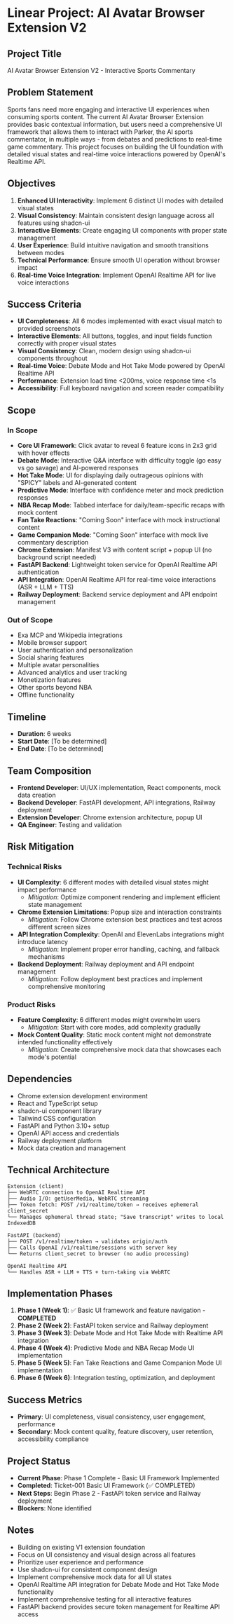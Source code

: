 # Linear Project: AI Avatar Browser Extension V2

## Project Title
AI Avatar Browser Extension V2 - Interactive Sports Commentary

## Problem Statement
Sports fans need more engaging and interactive UI experiences when consuming sports content. The current AI Avatar Browser Extension provides basic contextual information, but users need a comprehensive UI framework that allows them to interact with Parker, the AI sports commentator, in multiple ways - from debates and predictions to real-time game commentary. This project focuses on building the UI foundation with detailed visual states and real-time voice interactions powered by OpenAI's Realtime API.

## Objectives
1. **Enhanced UI Interactivity**: Implement 6 distinct UI modes with detailed visual states
2. **Visual Consistency**: Maintain consistent design language across all features using shadcn-ui
3. **Interactive Elements**: Create engaging UI components with proper state management
4. **User Experience**: Build intuitive navigation and smooth transitions between modes
5. **Technical Performance**: Ensure smooth UI operation without browser impact
6. **Real-time Voice Integration**: Implement OpenAI Realtime API for live voice interactions

## Success Criteria
- **UI Completeness**: All 6 modes implemented with exact visual match to provided screenshots
- **Interactive Elements**: All buttons, toggles, and input fields function correctly with proper visual states
- **Visual Consistency**: Clean, modern design using shadcn-ui components throughout
- **Real-time Voice**: Debate Mode and Hot Take Mode powered by OpenAI Realtime API
- **Performance**: Extension load time <200ms, voice response time <1s
- **Accessibility**: Full keyboard navigation and screen reader compatibility

## Scope

### In Scope
- **Core UI Framework**: Click avatar to reveal 6 feature icons in 2x3 grid with hover effects
- **Debate Mode**: Interactive Q&A interface with difficulty toggle (go easy vs go savage) and AI-powered responses
- **Hot Take Mode**: UI for displaying daily outrageous opinions with "SPICY" labels and AI-generated content
- **Predictive Mode**: Interface with confidence meter and mock prediction responses
- **NBA Recap Mode**: Tabbed interface for daily/team-specific recaps with mock content
- **Fan Take Reactions**: "Coming Soon" interface with mock instructional content
- **Game Companion Mode**: "Coming Soon" interface with mock live commentary description
- **Chrome Extension**: Manifest V3 with content script + popup UI (no background script needed)
- **FastAPI Backend**: Lightweight token service for OpenAI Realtime API authentication
- **API Integration**: OpenAI Realtime API for real-time voice interactions (ASR + LLM + TTS)
- **Railway Deployment**: Backend service deployment and API endpoint management

### Out of Scope
- Exa MCP and Wikipedia integrations
- Mobile browser support
- User authentication and personalization
- Social sharing features
- Multiple avatar personalities
- Advanced analytics and user tracking
- Monetization features
- Other sports beyond NBA
- Offline functionality

## Timeline
- **Duration**: 6 weeks
- **Start Date**: [To be determined]
- **End Date**: [To be determined]

## Team Composition
- **Frontend Developer**: UI/UX implementation, React components, mock data creation
- **Backend Developer**: FastAPI development, API integrations, Railway deployment
- **Extension Developer**: Chrome extension architecture, popup UI
- **QA Engineer**: Testing and validation

## Risk Mitigation

### Technical Risks
- **UI Complexity**: 6 different modes with detailed visual states might impact performance
  - *Mitigation*: Optimize component rendering and implement efficient state management
- **Chrome Extension Limitations**: Popup size and interaction constraints
  - *Mitigation*: Follow Chrome extension best practices and test across different screen sizes
- **API Integration Complexity**: OpenAI and ElevenLabs integrations might introduce latency
  - *Mitigation*: Implement proper error handling, caching, and fallback mechanisms
- **Backend Deployment**: Railway deployment and API endpoint management
  - *Mitigation*: Follow deployment best practices and implement comprehensive monitoring

### Product Risks
- **Feature Complexity**: 6 different modes might overwhelm users
  - *Mitigation*: Start with core modes, add complexity gradually
- **Mock Content Quality**: Static mock content might not demonstrate intended functionality effectively
  - *Mitigation*: Create comprehensive mock data that showcases each mode's potential

## Dependencies
- Chrome extension development environment
- React and TypeScript setup
- shadcn-ui component library
- Tailwind CSS configuration
- FastAPI and Python 3.10+ setup
- OpenAI API access and credentials
- Railway deployment platform
- Mock data creation and management

## Technical Architecture
```
Extension (client)
├── WebRTC connection to OpenAI Realtime API
├── Audio I/O: getUserMedia, WebRTC streaming
├── Token fetch: POST /v1/realtime/token → receives ephemeral client_secret
└── Manages ephemeral thread state; "Save transcript" writes to local IndexedDB

FastAPI (backend)
├── POST /v1/realtime/token → validates origin/auth
├── Calls OpenAI /v1/realtime/sessions with server key
└── Returns client_secret to browser (no audio processing)

OpenAI Realtime API
└── Handles ASR + LLM + TTS + turn-taking via WebRTC
```

## Implementation Phases
1. **Phase 1 (Week 1)**: ✅ Basic UI framework and feature navigation - **COMPLETED**
2. **Phase 2 (Week 2)**: FastAPI token service and Railway deployment
3. **Phase 3 (Week 3)**: Debate Mode and Hot Take Mode with Realtime API integration
4. **Phase 4 (Week 4)**: Predictive Mode and NBA Recap Mode UI implementation
5. **Phase 5 (Week 5)**: Fan Take Reactions and Game Companion Mode UI implementation
6. **Phase 6 (Week 6)**: Integration testing, optimization, and deployment

## Success Metrics
- **Primary**: UI completeness, visual consistency, user engagement, performance
- **Secondary**: Mock content quality, feature discovery, user retention, accessibility compliance

## Project Status
- **Current Phase**: Phase 1 Complete - Basic UI Framework Implemented
- **Completed**: Ticket-001 Basic UI Framework (✅ COMPLETED)
- **Next Steps**: Begin Phase 2 - FastAPI token service and Railway deployment
- **Blockers**: None identified

## Notes
- Building on existing V1 extension foundation
- Focus on UI consistency and visual design across all features
- Prioritize user experience and performance
- Use shadcn-ui for consistent component design
- Implement comprehensive mock data for all UI states
- OpenAI Realtime API integration for Debate Mode and Hot Take Mode functionality
- Implement comprehensive testing for all interactive features
- FastAPI backend provides secure token management for Realtime API access
